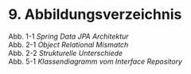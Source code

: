 # 9. Abbildungsverzeichnis

Abb. 1-1 *Spring Data JPA Architektur*  
Abb. 2-1 *Object Relational Mismatch*  
Abb. 2-2 *Strukturelle Unterschiede*  
Abb. 5-1 *Klassendiagramm vom Interface Repository*  
